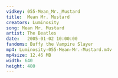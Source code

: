 ```yaml
---
vidkey: 055-Mean_Mr._Mustard
title:  Mean Mr. Mustard
creators: Luminosity
song: Mean Mr. Mustard
artist: The Beatles
date:   2005-01-02 10:00:00
fandoms: Buffy the Vampire Slayer
mp4: Luminosity-055-Mean-Mr.-Mustard.m4v
mp4size: 12.46 MB
width: 640
height: 480
---
```



  